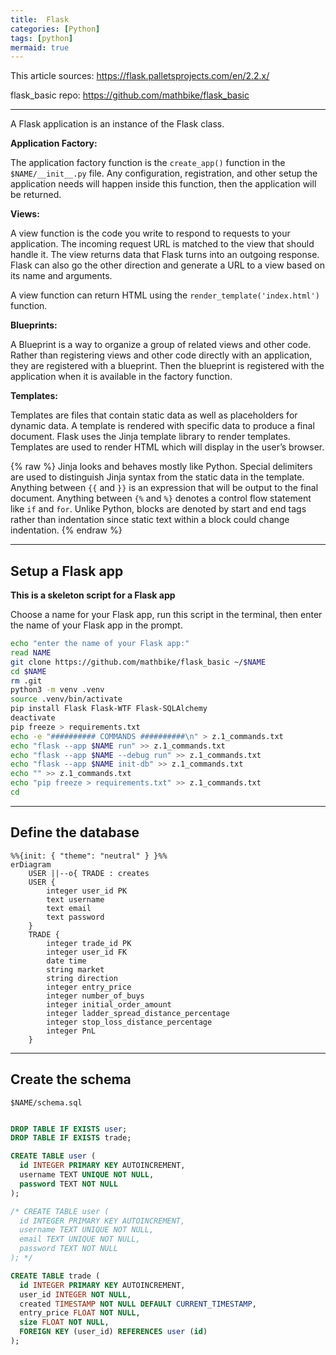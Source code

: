 ```yaml
---
title:  Flask
categories: [Python]
tags: [python]
mermaid: true
---
```


This article sources:
<a href="https://flask.palletsprojects.com/en/2.2.x/" target="_blank">https://flask.palletsprojects.com/en/2.2.x/</a>

flask_basic repo:
<a href="https://github.com/mathbike/flask_basic" target="_blank">https://github.com/mathbike/flask_basic</a>

---

A Flask application is an instance of the Flask class.

**Application Factory:**

The application factory function is the `create_app()` function in the `$NAME/__init__.py` file.  Any configuration, registration, and other setup the application needs will happen inside this function, then the application will be returned.

**Views:**

A view function is the code you write to respond to requests to your application.  The incoming request URL is matched to the view that should handle it.  The view returns data that Flask turns into an outgoing response.  Flask can also go the other direction and generate a URL to a view based on its name and arguments.

A view function can return HTML using the `render_template('index.html')` function.

**Blueprints:**

A Blueprint is a way to organize a group of related views and other code. Rather than registering views and other code directly with an application, they are registered with a blueprint. Then the blueprint is registered with the application when it is available in the factory function.

**Templates:**

Templates are files that contain static data as well as placeholders for dynamic data. A template is rendered with specific data to produce a final document. Flask uses the Jinja template library to render templates.  Templates are used to render HTML which will display in the user’s browser.

{% raw %}
Jinja looks and behaves mostly like Python. Special delimiters are used to distinguish Jinja syntax from the static data in the template. Anything between `{{` and `}}` is an expression that will be output to the final document. Anything between `{%` and `%}` denotes a control flow statement like `if` and `for`. Unlike Python, blocks are denoted by start and end tags rather than indentation since static text within a block could change indentation.
{% endraw %}

---

## Setup a Flask app

**This is a skeleton script for a Flask app**

Choose a name for your Flask app, run this script in the terminal, then enter the name of your Flask app in the prompt. 

```sh
echo "enter the name of your Flask app:"
read NAME
git clone https://github.com/mathbike/flask_basic ~/$NAME
cd $NAME
rm .git
python3 -m venv .venv
source .venv/bin/activate
pip install Flask Flask-WTF Flask-SQLAlchemy
deactivate
pip freeze > requirements.txt
echo -e "########## COMMANDS ##########\n" > z.1_commands.txt
echo "flask --app $NAME run" >> z.1_commands.txt
echo "flask --app $NAME --debug run" >> z.1_commands.txt
echo "flask --app $NAME init-db" >> z.1_commands.txt
echo "" >> z.1_commands.txt
echo "pip freeze > requirements.txt" >> z.1_commands.txt
cd
```

---

## Define the database

```mermaid
%%{init: { "theme": "neutral" } }%%
erDiagram
    USER ||--o{ TRADE : creates
    USER {
        integer user_id PK
        text username
        text email
        text password
    }
    TRADE {
        integer trade_id PK
        integer user_id FK
        date time
        string market
        string direction
        integer entry_price
        integer number_of_buys
        integer initial_order_amount
        integer ladder_spread_distance_percentage
        integer stop_loss_distance_percentage
        integer PnL
    }
```

---

## Create the schema

`$NAME/schema.sql`
```sql

DROP TABLE IF EXISTS user;
DROP TABLE IF EXISTS trade;

CREATE TABLE user (
  id INTEGER PRIMARY KEY AUTOINCREMENT,
  username TEXT UNIQUE NOT NULL,
  password TEXT NOT NULL
);

/* CREATE TABLE user (
  id INTEGER PRIMARY KEY AUTOINCREMENT,
  username TEXT UNIQUE NOT NULL,
  email TEXT UNIQUE NOT NULL,
  password TEXT NOT NULL
); */

CREATE TABLE trade (
  id INTEGER PRIMARY KEY AUTOINCREMENT,
  user_id INTEGER NOT NULL,
  created TIMESTAMP NOT NULL DEFAULT CURRENT_TIMESTAMP,
  entry_price FLOAT NOT NULL,
  size FLOAT NOT NULL,
  FOREIGN KEY (user_id) REFERENCES user (id)
);
```